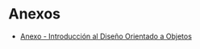 # Anexos
* [Anexo - Introducción al Diseño Orientado a Objetos](https://github.com/Naguirre0102/SistemaGestionTurnos/blob/main/introduccion.md)

